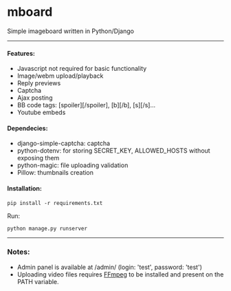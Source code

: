 # mboard
Simple imageboard written in Python/Django

--------------------------------------------------------

#### Features:
- Javascript not required for basic functionality
- Image/webm upload/playback
- Reply previews
- Captcha 
- Ajax posting
- BB code tags: [spoiler][/spoiler], [b][/b], [s][/s]...
- Youtube embeds

#### Dependecies:
- django-simple-captcha: captcha  
- python-dotenv: for storing SECRET_KEY, ALLOWED_HOSTS without exposing them   
- python-magic: file uploading validation  
- Pillow: thumbnails creation


#### Installation:
```
pip install -r requirements.txt
```   


Run:  
```
python manage.py runserver
```
--------------------------------------------------------
### Notes:
- Admin panel is available at /admin/ (login: 'test', password: 'test')  
- Uploading video files requires [FFmpeg](https://ffmpeg.org/) to be installed and present on the PATH variable.
